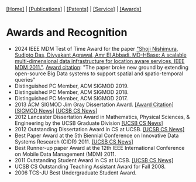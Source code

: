[[Home]](index.html) | [[Publications]](publications.html) | [[Patents]](patents.html) | [[Service]](service.html) | [[Awards]](awards.html)

# Awards and Recognition

* 2024 IEEE MDM Test of Time Award for the paper ["Shoji Nishimura, Sudipto Das, Divyakant Agrawal, Amr El Abbadi. MD-HBase: A scalable multi-dimensional data infrastructure for location aware services, IEEE MDM 2011."](https://ieeexplore.ieee.org/document/6068416). [Award citation](https://www.computer.org/csdl/proceedings-article/mdm/2024/745500z023/1YEw4AN8Yw0): "The paper broke new ground by extending open-source Big Data systems to support spatial and spatio-temporal queries"
* Distinguished PC Member, ACM SIGMOD 2019.
* Distinguished PC Member, ACM SIGMOD 2018.
* Distinguished PC Member, ACM SIGMOD 2017.
* 2013 ACM SIGMOD Jim Gray Dissertation Award. [[Award Citation]](http://www.sigmod.org/sigmod-awards/citations/2013-sigmod-jim-gray-doctoral-dissertation-award) [[SIGMOD News]](http://www.sigmod.org/all-news/2013-sigmod-jim-gray-doctoral-dissertation-award) [[UCSB CS News]](http://www.cs.ucsb.edu/news/1134)
* 2012 Lancaster Dissertation Award in Mathematics, Physical Sciences, & Engineering by the UCSB Graduate Division [[UCSB CS News]](http://www.cs.ucsb.edu/news/1179)
* 2012 Outstanding Dissertation Award in CS at UCSB. [[UCSB CS News]](http://www.cs.ucsb.edu/news/1173)
* Best Paper Award at the 5th Biennial Conference on Innovative Data Systems Research (CIDR) 2011. [[UCSB CS News]](http://www.cs.ucsb.edu/news/1228)
* Best Runner-up paper Award at the 12th IEEE International Conference on Mobile Data Management (MDM) 2011.
* 2011 Outstanding Student Award in CS at UCSB. [[UCSB CS News]](http://www.cs.ucsb.edu/news/1212)
* UCSB CS Outstanding Teaching Assistant Award for Fall 2008.
* 2006 TCS-JU Best Undergraduate Student Award.
